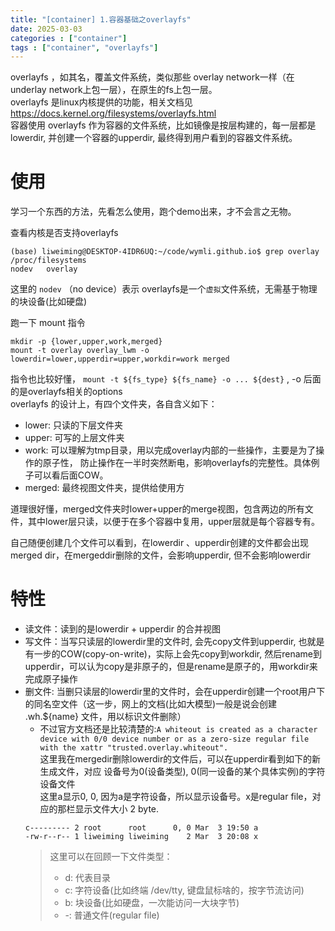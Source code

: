 ```yaml
---
title: "[container] 1.容器基础之overlayfs"
date: 2025-03-03
categories : ["container"]
tags : ["container", "overlayfs"]
---
```


overlayfs ，如其名，覆盖文件系统，类似那些 overlay network一样（在underlay network上包一层），在原生的fs上包一层。  
overlayfs 是linux内核提供的功能，相关文档见 https://docs.kernel.org/filesystems/overlayfs.html  
容器使用 overlayfs 作为容器的文件系统，比如镜像是按层构建的，每一层都是lowerdir, 并创建一个容器的upperdir, 最终得到用户看到的容器文件系统。

# 使用
学习一个东西的方法，先看怎么使用，跑个demo出来，才不会言之无物。  

查看内核是否支持overlayfs
```
(base) liweiming@DESKTOP-4IDR6UQ:~/code/wymli.github.io$ grep overlay /proc/filesystems
nodev   overlay
```
这里的 `nodev` （no device）表示 overlayfs是一个`虚拟`文件系统，无需基于物理的块设备(比如硬盘)

跑一下 mount 指令
```
mkdir -p {lower,upper,work,merged}
mount -t overlay overlay_lwm -o lowerdir=lower,upperdir=upper,workdir=work merged
```
指令也比较好懂， `mount -t ${fs_type} ${fs_name} -o ... ${dest}` , -o 后面的是overlayfs相关的options  
overlayfs 的设计上，有四个文件夹，各自含义如下：
- lower: 只读的下层文件夹
- upper: 可写的上层文件夹
- work: 可以理解为tmp目录，用以完成overlay内部的一些操作，主要是为了操作的原子性， 防止操作在一半时突然断电，影响overlayfs的完整性。具体例子可以看后面COW。
- merged: 最终视图文件夹，提供给使用方

道理很好懂，merged文件夹时lower+upper的merge视图，包含两边的所有文件，其中lower层只读，以便于在多个容器中复用，upper层就是每个容器专有。

自己随便创建几个文件可以看到，在lowerdir 、upperdir创建的文件都会出现merged dir，在mergeddir删除的文件，会影响upperdir, 但不会影响lowerdir


# 特性
- 读文件：读到的是lowerdir + upperdir 的合并视图
- 写文件：当写只读层的lowerdir里的文件时, 会先copy文件到upperdir, 也就是有一步的COW(copy-on-write)，实际上会先copy到workdir, 然后rename到upperdir，可以认为copy是非原子的，但是rename是原子的，用workdir来完成原子操作
- 删文件: 当删只读层的lowerdir里的文件时，会在upperdir创建一个root用户下的同名空文件（这一步，网上的文档(比如大模型)一般是说会创建 .wh.${name} 文件，用以标识文件删除）
    - 不过官方文档还是比较清楚的:`A whiteout is created as a character device with 0/0 device number or as a zero-size regular file with the xattr "trusted.overlay.whiteout".`  
    这里我在mergedir删除lowerdir的文件后，可以在upperdir看到如下的新生成文件，对应 设备号为0(设备类型), 0(同一设备的某个具体实例)的字符设备文件  
    这里a显示0, 0, 因为a是字符设备，所以显示设备号。x是regular file，对应的那栏显示文件大小 2 byte.
    ```
    c--------- 2 root      root      0, 0 Mar  3 19:50 a
    -rw-r--r-- 1 liweiming liweiming    2 Mar  3 20:08 x
    ```
    > 这里可以在回顾一下文件类型：
    > - d: 代表目录
    > - c: 字符设备(比如终端 /dev/tty, 键盘鼠标啥的，按字节流访问)
    > - b: 块设备(比如硬盘，一次能访问一大块字节)
    > - -: 普通文件(regular file)  

